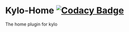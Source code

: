 # Kylo-Home [![Codacy Badge](https://api.codacy.com/project/badge/Grade/f74dd05c8a524ef8907034a471c0cf8a)](https://www.codacy.com/gh/kylo-dev/Kylo-Home?utm_source=github.com&amp;utm_medium=referral&amp;utm_content=kylo-dev/Kylo-Home&amp;utm_campaign=Badge_Grade)
The home plugin for kylo
